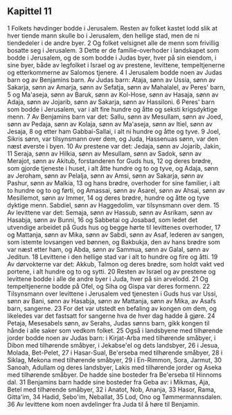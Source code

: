 ## Kapittel 11

1 Folkets høvdinger bodde i Jerusalem. Resten av folket kastet lodd slik at hver tiende mann skulle bo i Jerusalem, den hellige stad, men de ni tiendedeler i de andre byer.
2 Og folket velsignet alle de menn som frivillig bosatte seg i Jerusalem.
3 Dette er de familie-overhoder i landskapet som bodde i Jerusalem, og de som bodde i Judas byer, hver på sin eiendom, i sine byer, både av legfolket i Israel og av prestene, levittene, tempeltjenerne og etterkommerne av Salomos tjenere.
4 I Jerusalem bodde noen av Judas barn og av Benjamins barn. Av Judas barn: Ataja, sønn av Ussia, sønn av Sakarja, sønn av Amarja, sønn av Sefatja, sønn av Mahalalel, av Peres' barn,
5 og Ma'aseja, sønn av Baruk, sønn av Kol-Hose, sønn av Hasaja, sønn av Adaja, sønn av Jojarib, sønn av Sakarja, sønn av Hassiloni.
6 Peres' barn som bodde i Jerusalem, var i alt fire hundre og åtte og seksti krigsdyktige menn.
7 Av Benjamins barn var det: Sallu, sønn av Mesullam, sønn av Joed, sønn av Pedaja, sønn av Kolaja, sønn av Ma'aseja, sønn av Itiel, sønn av Jesaja,
8 og etter ham Gabbai-Sallai, i alt ni hundre og åtte og tyve.
9 Joel, Sikris sønn, var tilsynsmann over dem, og Juda, Hassenuas sønn, var den næst øverste i byen.
10 Av prestene var det: Jedaja, sønn av Jojarib, Jakin,
11 Seraja, sønn av Hilkia, sønn av Mesullam, sønn av Sadok, sønn av Merajot, sønn av Akitub, forstanderen for Guds hus,
12 og deres brødre, som gjorde tjeneste i huset, i alt åtte hundre og to og tyve, og Adaja, sønn av Jeroham, sønn av Pelalja, sønn av Amsi, sønn av Sakarja, sønn av Pashur, sønn av Malkia,
13 og hans brødre, overhoder for sine familier, i alt to hundre og to og førti, og Amassai, sønn av Asarel, sønn av Ahsai, sønn av Mesillemot, sønn av Immer,
14 og deres brødre, hundre og åtte og tyve dyktige menn. Sabdiel, sønn av Haggedolim, var tilsynsmann over dem.
15 Av levittene var det: Semaja, sønn av Hassub, sønn av Asrikam, sønn av Hasabja, sønn av Bunni,
16 og Sabbetai og Josabad, som ledet det utvendige arbeidet på Guds hus og begge hørte til levittenes overhoder,
17 og Mattanja, sønn av Mika, sønn av Sabdi, sønn av Asaf, lederen av sangen, som istemte lovsangen ved bønnen, og Bakbukja, den av hans brødre som var næst etter ham, og Abda, sønn av Sammua, sønn av Galal, sønn av Jeditun.
18 Levittene i den hellige stad var i alt to hundre og fire og åtti.
19 Av dørvokterne var det: Akkub, Talmon og deres brødre, som holdt vakt ved portene, i alt hundre og to og sytti.
20 Resten av Israel og av prestene og levittene bodde i alle de andre byer i Juda, hver på sin arvelodd.
21 Og tempeltjenerne bodde på Ofel, og Siha og Gispa var deres formenn.
22 Tilsynsmann over levittene i Jerusalem ved tjenesten i Guds hus var Ussi, sønn av Bani, sønn av Hasabja, sønn av Mattanja, sønn av Mika, av Asafs barn, sangerne.
23 For det var utstedt en befaling av kongen om dem, og likeledes var det fastsatt for sangerne hva de hver dag hadde å gjøre.
24 Petaja, Mesesabels sønn, av Serahs, Judas sønns barn, gikk kongen til hånde i alle saker som vedkom folket.
25 Også i landsbyene med tilhørende jorder bodde noen av Judas barn: i Kirjat-Arba med tilhørende småbyer, i Dibon med tilhørende småbyer, i Jekabse'el og dets landsbyer,
26 i Jesua, Molada, Bet-Pelet,
27 i Hasar-Sual, Be'erseba med tilhørende småbyer,
28 i Siklag, Mekona med tilhørende småbyer,
29 i En-Rimmon, Sora, Jarmut,
30 Sanoah, Adullam og deres landsbyer, Lakis med tilhørende jorder og Aseka med tilhørende småbyer. De hadde sine bosteder fra Be'erseba til Hinnoms dal.
31 Benjamins barn hadde sine bosteder fra Geba av: i Mikmas, Aja, Betel med tilhørende småbyer,
32 i Anatot, Nob, Ananja,
33 Hasor, Rama, Gitta'im,
34 Hadid, Sebo'im, Neballat,
35 Lod, Ono og Tømmermannsdalen.
36 Av levittene kom noen avdelinger fra Juda til å høre til Benjamin.
